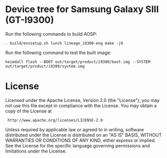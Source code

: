 # Device tree for Samsung Galaxy SIII (GT-I9300)

Run the following commands to build AOSP:

`
. build/envsetup.sh
lunch lineage_i9300-eng
make -j9
`

Run the following command to test the built image:

`heimdall flash --BOOT out/target/product/i9300/boot.img --SYSTEM out/target/product/i9300/system.img`

# License

Licensed under the Apache License, Version 2.0 (the "License");
you may not use this file except in compliance with the License.
You may obtain a copy of the License at

     http://www.apache.org/licenses/LICENSE-2.0

Unless required by applicable law or agreed to in writing, software
distributed under the License is distributed on an "AS IS" BASIS,
WITHOUT WARRANTIES OR CONDITIONS OF ANY KIND, either express or implied.
See the License for the specific language governing permissions and
limitations under the License.
